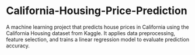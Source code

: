 # California-Housing-Price-Prediction
A machine learning project that predicts house prices in California using the California Housing dataset from Kaggle. It applies data preprocessing, feature selection, and trains a linear regression model to evaluate prediction accuracy.

